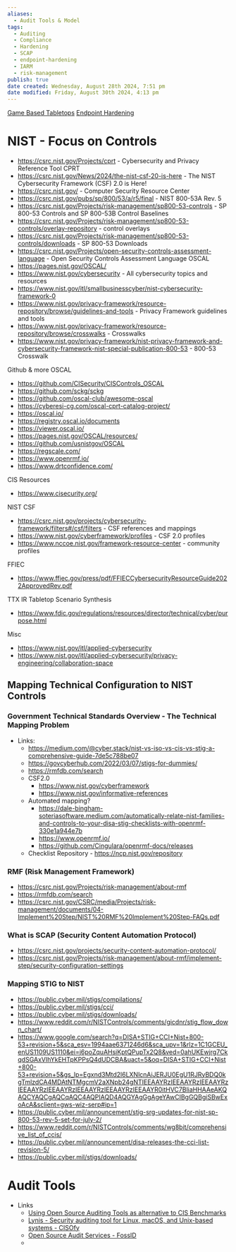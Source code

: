 ```yaml
---
aliases:
  - Audit Tools & Model
tags:
  - Auditing
  - Compliance
  - Hardening
  - SCAP
  - endpoint-hardening
  - IARM
  - risk-management
publish: true
date created: Wednesday, August 28th 2024, 7:51 pm
date modified: Friday, August 30th 2024, 4:13 pm
---
```


[Game Based Tabletops](../Game-Based%20Tabletops/Game-Based%20Tabletops.md)
[Endpoint Hardening](../Endpoint%20Hardening/Endpoint%20Hardening.md) 

# NIST - Focus on Controls

- https://csrc.nist.gov/Projects/cprt - Cybersecurity and Privacy Reference Tool CPRT
- https://csrc.nist.gov/News/2024/the-nist-csf-20-is-here - The NIST Cybersecurity Framework (CSF) 2.0 is Here!
- https://csrc.nist.gov/ - Computer Security Resource Center
- https://csrc.nist.gov/pubs/sp/800/53/a/r5/final - NIST 800-53A Rev. 5
- https://csrc.nist.gov/Projects/risk-management/sp800-53-controls - SP 800-53 Controls and SP 800-53B Control Baselines
- https://csrc.nist.gov/Projects/risk-management/sp800-53-controls/overlay-repository - control overlays
- https://csrc.nist.gov/Projects/risk-management/sp800-53-controls/downloads - SP 800-53 Downloads
- https://csrc.nist.gov/Projects/open-security-controls-assessment-language - Open Security Controls Assessment Language OSCAL
- https://pages.nist.gov/OSCAL/
- https://www.nist.gov/cybersecurity - All cybersecurity topics and resources
- https://www.nist.gov/itl/smallbusinesscyber/nist-cybersecurity-framework-0
- https://www.nist.gov/privacy-framework/resource-repository/browse/guidelines-and-tools - Privacy Framework guidelines and tools
- https://www.nist.gov/privacy-framework/resource-repository/browse/crosswalks - Crosswalks
- https://www.nist.gov/privacy-framework/nist-privacy-framework-and-cybersecurity-framework-nist-special-publication-800-53 - 800-53 Crosswalk

Github & more OSCAL

- https://github.com/CISecurity/CISControls_OSCAL
- https://github.com/sckg/sckg
- https://github.com/oscal-club/awesome-oscal
- https://cyberesi-cg.com/oscal-cprt-catalog-project/
- https://oscal.io/
- https://registry.oscal.io/documents
- https://viewer.oscal.io/
- https://pages.nist.gov/OSCAL/resources/
- https://github.com/usnistgov/OSCAL
- https://regscale.com/
- https://www.openrmf.io/
- https://www.drtconfidence.com/

CIS Resources
- https://www.cisecurity.org/
    

NIST CSF
- https://csrc.nist.gov/projects/cybersecurity-framework/filters#/csf/filters - CSF references and mappings
- https://www.nist.gov/cyberframework/profiles - CSF 2.0 profiles
- https://www.nccoe.nist.gov/framework-resource-center - community profiles

FFIEC
- https://www.ffiec.gov/press/pdf/FFIECCybersecurityResourceGuide2022ApprovedRev.pdf

TTX 
IR Tabletop Scenario Synthesis
- https://www.fdic.gov/regulations/resources/director/technical/cyber/purpose.html

Misc
- https://www.nist.gov/itl/applied-cybersecurity
- https://www.nist.gov/itl/applied-cybersecurity/privacy-engineering/collaboration-space
    

## Mapping Technical Configuration to NIST Controls

### Government Technical Standards Overview - The Technical Mapping Problem

- Links:
    - https://medium.com/@cyber.stack/nist-vs-iso-vs-cis-vs-stig-a-comprehensive-guide-7de5c788be07
    - https://govcyberhub.com/2022/03/07/stigs-for-dummies/
    - https://rmfdb.com/search
    - CSF2.0
        - https://www.nist.gov/cyberframework
        - https://www.nist.gov/informative-references
    - Automated mapping?
        - https://dale-bingham-soteriasoftware.medium.com/automatically-relate-nist-families-and-controls-to-your-disa-stig-checklists-with-openrmf-330e1a944e7b
        - https://www.openrmf.io/
        - https://github.com/Cingulara/openrmf-docs/releases
    - Checklist Repository - https://ncp.nist.gov/repository

### RMF (Risk Management Framework)

- https://csrc.nist.gov/Projects/risk-management/about-rmf
- https://rmfdb.com/search
- https://csrc.nist.gov/CSRC/media/Projects/risk-management/documents/04-Implement%20Step/NIST%20RMF%20Implement%20Step-FAQs.pdf

### What is SCAP (Security Content Automation Protocol)

- https://csrc.nist.gov/projects/security-content-automation-protocol/
- https://csrc.nist.gov/Projects/risk-management/about-rmf/implement-step/security-configuration-settings

### Mapping STIG to NIST

- https://public.cyber.mil/stigs/compilations/
- https://public.cyber.mil/stigs/cci/
- https://public.cyber.mil/stigs/downloads/
- https://www.reddit.com/r/NISTControls/comments/gicdnr/stig_flow_down_chart/
- https://www.google.com/search?q=DISA+STIG+CCI+Nist+800-53+revision+5&sca_esv=1994aae6371246d6&sca_upv=1&rlz=1C1GCEU_enUS1109US1110&ei=j6poZquAHsiKptQPupTx2Q8&ved=0ahUKEwjrg7CkqdSGAxVIhYkEHTpKPPsQ4dUDCBA&uact=5&oq=DISA+STIG+CCI+Nist+800-53+revision+5&gs_lp=Egxnd3Mtd2l6LXNlcnAiJERJU0EgU1RJRyBDQ0kgTmlzdCA4MDAtNTMgcmV2aXNpb24gNTIEEAAYRzIEEAAYRzIEEAAYRzIEEAAYRzIEEAAYRzIEEAAYRzIEEAAYRzIEEAAYR0itHVC7BliaHHAAeAKQAQCYAQCgAQCqAQC4AQPIAQD4AQGYAgGgAgeYAwCIBgGQBgiSBwExoAcA&sclient=gws-wiz-serp#ip=1
- https://public.cyber.mil/announcement/stig-srg-updates-for-nist-sp-800-53-rev-5-set-for-july-2/
- https://www.reddit.com/r/NISTControls/comments/wg8bit/comprehensive_list_of_ccis/
- https://public.cyber.mil/announcement/disa-releases-the-cci-list-revision-5/
- https://public.cyber.mil/stigs/downloads/

# Audit Tools

- Links
	- [Using Open Source Auditing Tools as alternative to CIS Benchmarks](https://linux-audit.com/using-open-source-auditing-tools-as-alternative-for-cis-benchmarks/)
	- [Lynis - Security auditing tool for Linux, macOS, and Unix-based systems - CISOfy](https://cisofy.com/lynis/) 
	- [Open Source Audit Services - FossID](https://fossid.com/service/open-source-audit/)
	- 